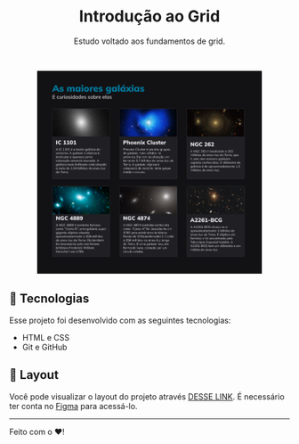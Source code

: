 <h1 align="center"> Introdução ao Grid </h1>

<p align="center">
Estudo voltado aos fundamentos de grid.
</p>
<br>

<p align="center">
  <img alt="tela templete do projeto" src="assets/template.png" width="80%">
</p>


## 🚀 Tecnologias

Esse projeto foi desenvolvido com as seguintes tecnologias:

- HTML e CSS 
- Git e GitHub


## 🔖 Layout

Você pode visualizar o layout do projeto através [DESSE LINK](https://www.figma.com/file/xgy27M33lWWA2noj9WYEFH/Galaxies-%E2%80%A2-Projeto-Explorer-(Community)?node-id=0%3A1&mode=dev). É necessário ter conta no [Figma](https://figma.com) para acessá-lo.

---

Feito com o ❤️!
